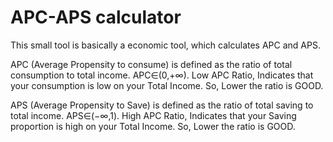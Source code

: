 # APC-APS calculator
This small tool is basically a economic tool, which calculates APC and APS.

APC (Average Propensity to consume) is defined as the ratio of total consumption to total income. APC∈(0,+∞).
Low APC Ratio, Indicates that your consumption is low on your Total Income. So, Lower the ratio is GOOD.

APS (Average Propensity to Save) is defined as the ratio of total saving to total income. APS∈(−∞,1).
High APC Ratio, Indicates that your Saving proportion is high on your Total Income. So, Lower the ratio is GOOD.
